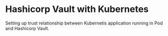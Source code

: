 # Hashicorp Vault with Kubernetes

Setting up trust relationship between Kubernetis application running in Pod and Hashicorp Vault.
